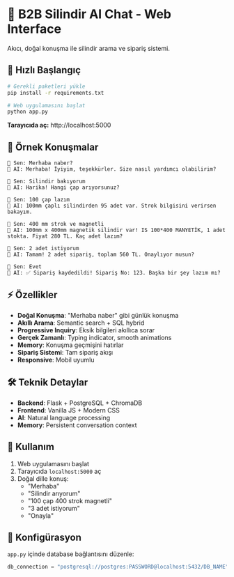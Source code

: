 # 🤖 B2B Silindir AI Chat - Web Interface

Akıcı, doğal konuşma ile silindir arama ve sipariş sistemi.

## 🚀 Hızlı Başlangıç

```bash
# Gerekli paketleri yükle
pip install -r requirements.txt

# Web uygulamasını başlat
python app.py
```

**Tarayıcıda aç:** http://localhost:5000

## 💬 Örnek Konuşmalar

```
👤 Sen: Merhaba naber?
🤖 AI: Merhaba! İyiyim, teşekkürler. Size nasıl yardımcı olabilirim?

👤 Sen: Silindir bakıyorum
🤖 AI: Harika! Hangi çap arıyorsunuz?

👤 Sen: 100 çap lazım
🤖 AI: 100mm çaplı silindirden 95 adet var. Strok bilgisini verirsen bakayım.

👤 Sen: 400 mm strok ve magnetli
🤖 AI: 100mm x 400mm magnetik silindir var! IS 100*400 MANYETİK, 1 adet stokta. Fiyat 280 TL. Kaç adet lazım?

👤 Sen: 2 adet istiyorum
🤖 AI: Tamam! 2 adet sipariş, toplam 560 TL. Onaylıyor musun?

👤 Sen: Evet
🤖 AI: ✅ Sipariş kaydedildi! Sipariş No: 123. Başka bir şey lazım mı?
```

## ⚡ Özellikler

- **Doğal Konuşma**: "Merhaba naber" gibi günlük konuşma
- **Akıllı Arama**: Semantic search + SQL hybrid
- **Progressive Inquiry**: Eksik bilgileri akıllıca sorar
- **Gerçek Zamanlı**: Typing indicator, smooth animations
- **Memory**: Konuşma geçmişini hatırlar
- **Sipariş Sistemi**: Tam sipariş akışı
- **Responsive**: Mobil uyumlu

## 🛠️ Teknik Detaylar

- **Backend**: Flask + PostgreSQL + ChromaDB
- **Frontend**: Vanilla JS + Modern CSS
- **AI**: Natural language processing
- **Memory**: Persistent conversation context

## 📱 Kullanım

1. Web uygulamasını başlat
2. Tarayıcıda `localhost:5000` aç
3. Doğal dille konuş:
   - "Merhaba"
   - "Silindir arıyorum"
   - "100 çap 400 strok magnetli"
   - "3 adet istiyorum"
   - "Onayla"

## 🔧 Konfigürasyon

`app.py` içinde database bağlantısını düzenle:
```python
db_connection = "postgresql://postgres:PASSWORD@localhost:5432/DB_NAME"
```